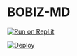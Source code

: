 # BOBIZ-MD

[![Run on Repl.it](https://repl.it/badge/github/quiec/whatsasena)](https://replit.com/@silana-aqua-boy/alihPublic=1)

[![Deploy](https://www.herokucdn.com/deploy/button.svg)](https://heroku.com/deploy?template=https://github.com/silana-aqua-boy/alihPublic)













